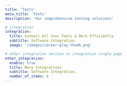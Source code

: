 ```yaml
---
title: 'Tests'
meta_title: 'Tests'
description: 'Our comprehensive testing solutions'

# integration
integration:
  title: Connect All Your Tools & Work Efficiently.
  subtitle: Software Integration.
  image: '/images/career-play-thumb.png'

# other integration section in integration single page
other_integration:
  enable: true
  title: More Integrations
  subtitle: Software Integration.
  number_of_items: 6
---
```

